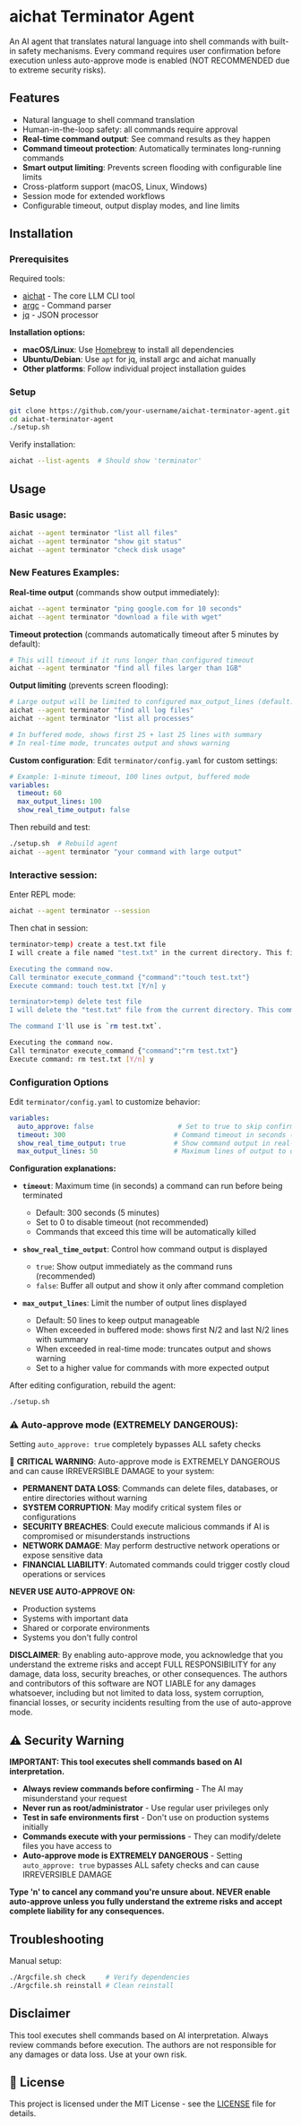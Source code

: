 # aichat Terminator Agent

An AI agent that translates natural language into shell commands with built-in safety mechanisms. Every command requires user confirmation before execution unless auto-approve mode is enabled (NOT RECOMMENDED due to extreme security risks).

## Features

- Natural language to shell command translation
- Human-in-the-loop safety: all commands require approval
- **Real-time command output**: See command results as they happen
- **Command timeout protection**: Automatically terminates long-running commands
- **Smart output limiting**: Prevents screen flooding with configurable line limits
- Cross-platform support (macOS, Linux, Windows)
- Session mode for extended workflows
- Configurable timeout, output display modes, and line limits

## Installation

### Prerequisites

Required tools:
- [aichat](https://github.com/sigoden/aichat) - The core LLM CLI tool
- [argc](https://github.com/sigoden/argc) - Command parser
- [jq](https://jqlang.github.io/jq/) - JSON processor

**Installation options:**
- **macOS/Linux**: Use [Homebrew](https://brew.sh/) to install all dependencies
- **Ubuntu/Debian**: Use `apt` for jq, install argc and aichat manually
- **Other platforms**: Follow individual project installation guides

### Setup

```bash
git clone https://github.com/your-username/aichat-terminator-agent.git
cd aichat-terminator-agent
./setup.sh
```

Verify installation:
```bash
aichat --list-agents  # Should show 'terminator'
```

## Usage

### Basic usage:
```bash
aichat --agent terminator "list all files"
aichat --agent terminator "show git status"
aichat --agent terminator "check disk usage"
```

### New Features Examples:

**Real-time output** (commands show output immediately):
```bash
aichat --agent terminator "ping google.com for 10 seconds"
aichat --agent terminator "download a file with wget"
```

**Timeout protection** (commands automatically timeout after 5 minutes by default):
```bash
# This will timeout if it runs longer than configured timeout
aichat --agent terminator "find all files larger than 1GB"
```

**Output limiting** (prevents screen flooding):
```bash
# Large output will be limited to configured max_output_lines (default: 50)
aichat --agent terminator "find all log files"
aichat --agent terminator "list all processes"

# In buffered mode, shows first 25 + last 25 lines with summary
# In real-time mode, truncates output and shows warning
```

**Custom configuration**:
Edit `terminator/config.yaml` for custom settings:
```yaml
# Example: 1-minute timeout, 100 lines output, buffered mode
variables:
  timeout: 60
  max_output_lines: 100
  show_real_time_output: false
```

Then rebuild and test:
```bash
./setup.sh  # Rebuild agent
aichat --agent terminator "your command with large output"
```

### Interactive session:

Enter REPL mode:
```bash
aichat --agent terminator --session
```

Then chat in session:
```bash
terminator>temp) create a test.txt file                                                                                                                                                 0
I will create a file named "test.txt" in the current directory. This file will be empty initially. The command I'll use is `touch test.txt`, which safely creates an empty file if it does not exist, or updates the timestamp if it does.

Executing the command now.
Call terminator execute_command {"command":"touch test.txt"}
Execute command: touch test.txt [Y/n] y

terminator>temp) delete test file                                                                                                                                                 518(0%)
I will delete the "test.txt" file from the current directory. This command will remove the file permanently from the system.

The command I'll use is `rm test.txt`.

Executing the command now.
Call terminator execute_command {"command":"rm test.txt"}
Execute command: rm test.txt [Y/n] y
```

### Configuration Options

Edit `terminator/config.yaml` to customize behavior:

```yaml
variables: 
  auto_approve: false                     # Set to true to skip confirmation prompts (⚠️ use with caution)
  timeout: 300                           # Command timeout in seconds (default: 5 minutes)
  show_real_time_output: true            # Show command output in real-time
  max_output_lines: 50                   # Maximum lines of output to display (default: 50)
```

**Configuration explanations:**

- **`timeout`**: Maximum time (in seconds) a command can run before being terminated
  - Default: 300 seconds (5 minutes)
  - Set to 0 to disable timeout (not recommended)
  - Commands that exceed this time will be automatically killed

- **`show_real_time_output`**: Control how command output is displayed
  - `true`: Show output immediately as the command runs (recommended)
  - `false`: Buffer all output and show it only after command completion

- **`max_output_lines`**: Limit the number of output lines displayed
  - Default: 50 lines to keep output manageable
  - When exceeded in buffered mode: shows first N/2 and last N/2 lines with summary
  - When exceeded in real-time mode: truncates output and shows warning
  - Set to a higher value for commands with more expected output

After editing configuration, rebuild the agent:
```bash
./setup.sh
```

### ⚠️ Auto-approve mode (EXTREMELY DANGEROUS):
Setting `auto_approve: true` completely bypasses ALL safety checks

🚨 **CRITICAL WARNING**: Auto-approve mode is EXTREMELY DANGEROUS and can cause IRREVERSIBLE DAMAGE to your system:

- **PERMANENT DATA LOSS**: Commands can delete files, databases, or entire directories without warning
- **SYSTEM CORRUPTION**: May modify critical system files or configurations
- **SECURITY BREACHES**: Could execute malicious commands if AI is compromised or misunderstands instructions
- **NETWORK DAMAGE**: May perform destructive network operations or expose sensitive data
- **FINANCIAL LIABILITY**: Automated commands could trigger costly cloud operations or services

**NEVER USE AUTO-APPROVE ON:**
- Production systems
- Systems with important data
- Shared or corporate environments
- Systems you don't fully control

**DISCLAIMER**: By enabling auto-approve mode, you acknowledge that you understand the extreme risks and accept FULL RESPONSIBILITY for any damage, data loss, security breaches, or other consequences. The authors and contributors of this software are NOT LIABLE for any damages whatsoever, including but not limited to data loss, system corruption, financial losses, or security incidents resulting from the use of auto-approve mode.

## ⚠️ Security Warning

**IMPORTANT: This tool executes shell commands based on AI interpretation.**

- **Always review commands before confirming** - The AI may misunderstand your request
- **Never run as root/administrator** - Use regular user privileges only  
- **Test in safe environments first** - Don't use on production systems initially
- **Commands execute with your permissions** - They can modify/delete files you have access to
- **Auto-approve mode is EXTREMELY DANGEROUS** - Setting `auto_approve: true` bypasses ALL safety checks and can cause IRREVERSIBLE DAMAGE

**Type 'n' to cancel any command you're unsure about. NEVER enable auto-approve unless you fully understand the extreme risks and accept complete liability for any consequences.**

## Troubleshooting

Manual setup:
```bash
./Argcfile.sh check     # Verify dependencies
./Argcfile.sh reinstall # Clean reinstall
```

## Disclaimer

This tool executes shell commands based on AI interpretation. Always review commands before execution. The authors are not responsible for any damages or data loss. Use at your own risk.

## 📄 License

This project is licensed under the MIT License - see the [LICENSE](LICENSE) file for details.

